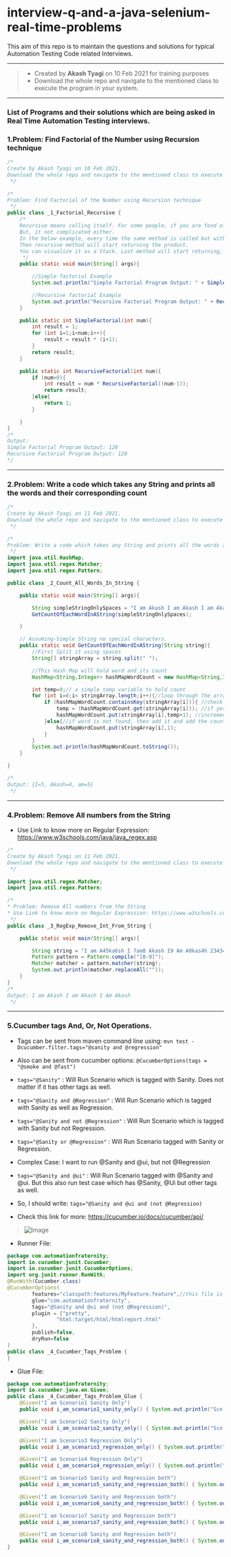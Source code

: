 # interview-q-and-a-java-selenium-real-time-problems
This aim of this repo is to maintain the questions and solutions for typical Automation Testing Code related Interviews.

---

> * Created by <b>Akash Tyagi</b> on 10 Feb 2021 for training purposes
> * Download the whole repo and navigate to the mentioned class to execute the program in your system.

---

### List of Programs and their solutions which are being asked in  Real Time Automation Testing interviews.

### 1.Problem: Find Factorial of the Number using Recursion technique

```java
/*
Create by Akash Tyagi on 10 Feb 2021.
Download the whole repo and navigate to the mentioned class to execute the program in your system.
 */

/*
Problem: Find Factorial of the Number using Recursion technique
 */
public class _1_Factorial_Recursive {
    /*
    Recursive means calling itself. For some people, if you are fond of using for loops its not very natural.
    But, it not complicated either.
    In the below example, every time the same method is called but with one reduced value, unless reduced value becomes 1
    Then recursive method will start returning the product.
    You can visualize it as a Stack. Last method will start returning, which contains the product of the first two numbers.
     */
    public static void main(String[] args){

        //Simple factorial Example
        System.out.println("Simple Factorial Program Output: " + SimpleFactorial(5));

        //Recursive factorial Example
        System.out.println("Recursive Factorial Program Output: " + RecursiveFactorial(5));
    }

    public static int SimpleFactorial(int num){
        int result = 1;
        for (int i=1;i<num;i++){
            result = result * (i+1);
        }
        return result;
    }

    public static int RecursiveFactorial(int num){
        if (num>0){
            int result = num * RecursiveFactorial((num-1));
            return result;
        }else{
            return 1;
        }

    }
}
/*
Output:
Simple Factorial Program Output: 120
Recursive Factorial Program Output: 120
*/

```
---

### 2.Problem: Write a code which takes any String and prints all the words and their corresponding count

```java
/*
Create by Akash Tyagi on 11 Feb 2021.
Download the whole repo and navigate to the mentioned class to execute the program in your system.
 */

/*
Problem: Write a code which takes any String and prints all the words and their corresponding count
 */
import java.util.HashMap;
import java.util.regex.Matcher;
import java.util.regex.Pattern;

public class _2_Count_All_Words_In_String {

    public static void main(String[] args){

        String simpleStringOnlySpaces = "I am Akash I am Akash I am Akash I am Akash I am";
        GetCountOfEachWordInAString(simpleStringOnlySpaces);

    }

    // Assuming-Simple String no special characters.
    public static void GetCountOfEachWordInAString(String string){
        //First Split it using spaces
        String[] stringArray = string.split(" ");

        //This Hash Map will hold word and its count
        HashMap<String,Integer> hashMapWordCount = new HashMap<String,Integer>();

        int temp=0;// a simple temp variable to hold count
        for (int i=0;i< stringArray.length;i++){//loop through the array of words
            if (hashMapWordCount.containsKey(stringArray[i])){ //check if word is present in the hash map
                temp = (hashMapWordCount.get(stringArray[i])); //if yes then Get the value of the key
                hashMapWordCount.put(stringArray[i],temp+1); //increment it with 1 and save it under the same key i.e. update the count of the word
            }else{//if word is not found, then add it and add the count as 1
                hashMapWordCount.put(stringArray[i],1);
            }
        }
        System.out.println(hashMapWordCount.toString());
    }

}

/*
Output: {I=5, Akash=4, am=5}
 */

```

---

### 4.Problem: Remove All numbers from the String

* Use Link to know more on Regular Expression: https://www.w3schools.com/java/java_regex.asp

```java
/*
Create by Akash Tyagi on 11 Feb 2021.
Download the whole repo and navigate to the mentioned class to execute the program in your system.
 */

import java.util.regex.Matcher;
import java.util.regex.Pattern;

/*
* Problem: Remove All numbers from the String
* Use Link to know more on Regular Expression: https://www.w3schools.com/java/java_regex.asp
 */
public class _3_RegExp_Remove_Int_From_String {

    public static void main(String[] args){

        String string = "I am A45ka6sh I 7am8 Akash I9 Am A0kas4h 234345";
        Pattern pattern = Pattern.compile("[0-9]");
        Matcher matcher = pattern.matcher(string);
        System.out.println(matcher.replaceAll(""));
    }
}
/*
Output: I am Akash I am Akash I Am Akash
 */

```

---

### 5.Cucumber tags And, Or, Not Operations.
    
* Tags can be sent from maven command line using: ```mvn test -Dcucumber.filter.tags="@sanity and @regression"```
* Also can be sent from cucumber options: ```@CucumberOptions(tags = "@smoke and @fast")```
  
* ```tags="@Sanity"``` :  Will Run Scenario which is tagged with Sanity. Does not matter if it has other tags as well.
* ```tags="@Sanity and @Regression"``` : Will Run Scenario which is tagged with Sanity as well as Regression.
* ```tags="@Sanity and not @Regression"``` :  Will Run Scenario which is tagged with Sanity but not Regression.
* ```tags="@Sanity or @Regression"``` : Will Run Scenario tagged with Sanity or Regression.

* Complex Case: I want to run @Sanity and @ui, but not @Regression
* ```tags="@Sanity and @ui"``` : Will Run Scenario tagged with @Sanity and @ui. But this also run test case which has @Sanity, @Ui but other tags as well.
* So, I should write: ```tags="@Sanity and @ui and (not @Regression)```

* Check this link for more: https://cucumber.io/docs/cucumber/api/

> ![Image](1.png)

* Runner File:

```java
package com.automationfraternity;
import io.cucumber.junit.Cucumber;
import io.cucumber.junit.CucumberOptions;
import org.junit.runner.RunWith;
@RunWith(Cucumber.class)
@CucumberOptions(
        features="classpath:features/MyFeature.feature",//this file is under src/main/resources
        glue="com.automationfraternity",
        tags="@Sanity and @ui and (not @Regression)",
        plugin = {"pretty",
                "html:target/html/htmlreport.html"
        },
        publish=false,
        dryRun=false
)
public class _4_Cucumber_Tags_Problem {
}
```

* Glue File:

```java
package com.automationfraternity;
import io.cucumber.java.en.Given;
public class _4_Cucumber_Tags_Problem_Glue {
    @Given("I am Scenario1 Sanity Only")
    public void i_am_scenario1_sanity_only() { System.out.println("Scn 1 - Sanity");}

    @Given("I am Scenario2 Sanity Only")
    public void i_am_scenario2_sanity_only() { System.out.println("Scn 2 - Sanity");}

    @Given("I am Scenario3 Regression Only")
    public void i_am_scenario3_regression_only() { System.out.println("Scn 3 - Regression");}

    @Given("I am Scenario4 Regression Only")
    public void i_am_scenario4_regression_only() { System.out.println("Scn 4 - Regression");}

    @Given("I am Scenario5 Sanity and Regression both")
    public void i_am_scenario5_sanity_and_regression_both() { System.out.println("Scn 5 - Sanity & Regression");}

    @Given("I am Scenario6 Sanity and Regression both")
    public void i_am_scenario6_sanity_and_regression_both() { System.out.println("Scn 6 - Sanity & Regression");}

    @Given("I am Scenario7 Sanity and Regression both")
    public void i_am_scenario7_sanity_and_regression_both() { System.out.println("Scn 7 - Sanity & Regression");}

    @Given("I am Scenario8 Sanity and Regression both")
    public void i_am_scenario8_sanity_and_regression_both() { System.out.println("Scn 8 - Sanity & Regression");}
}
```
